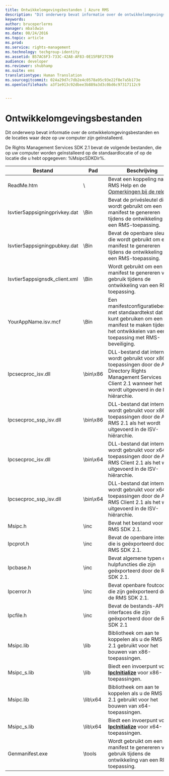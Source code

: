 ```yaml
---
title: Ontwikkelomgevingsbestanden | Azure RMS
description: "Dit onderwerp bevat informatie over de ontwikkelomgevingsbestanden en de locaties waar deze op uw computer zijn geïnstalleerd."
keywords: 
author: bruceperlerms
manager: mbaldwin
ms.date: 08/24/2016
ms.topic: article
ms.prod: 
ms.service: rights-management
ms.technology: techgroup-identity
ms.assetid: B57AC6F3-733C-42A8-AF83-0E15FBF27C99
audience: developer
ms.reviewer: shubhamp
ms.suite: ems
translationtype: Human Translation
ms.sourcegitcommit: 024a29d7c7db2e4c0578a95c93e22f8e7a5b173e
ms.openlocfilehash: a3f1e913c92dbee3b889a3d3c0bd6c97317112c9


---
```


# Ontwikkelomgevingsbestanden

Dit onderwerp bevat informatie over de ontwikkelomgevingsbestanden en de locaties waar deze op uw computer zijn geïnstalleerd.

De Rights Management Services SDK 2.1 bevat de volgende bestanden, die op uw computer worden geïnstalleerd op de standaardlocatie of op de locatie die u hebt opgegeven: %MsipcSDKDir%.

|Bestand|Pad|Beschrijving|
|----|----|-----------|
|ReadMe.htm| \ | Bevat een koppeling naar de RMS Help en de [Opmerkingen bij de release](release-notes-rtm.md).|
|Isvtier5appsigningprivkey.dat|\Bin|Bevat de privésleutel die wordt gebruikt om een manifest te genereren tijdens de ontwikkeling van een RMS-toepassing.|
|Isvtier5appsigningpubkey.dat|\Bin|Bevat de openbare sleutel die wordt gebruikt om een manifest te genereren tijdens de ontwikkeling van een RMS-toepassing.|
|Isvtier5appsignsdk_client.xml|\Bin|Wordt gebruikt om een manifest te genereren voor gebruik tijdens de ontwikkeling van een RMS-toepassing.|
|YourAppName.isv.mcf|\Bin|Een manifestconfiguratiebestand met standaardtekst dat u kunt gebruiken om een manifest te maken tijdens het ontwikkelen van een toepassing met RMS-beveiliging.|
|Ipcsecproc_isv.dll|\bin\x86|DLL-bestand dat intern wordt gebruikt voor x86-toepassingen door de Active Directory Rights Management Services Client 2.1 wanneer het wordt uitgevoerd in de ISV-hiërarchie.|
|Ipcsecproc_ssp_isv.dll|\bin\x86|DLL-bestand dat intern wordt gebruikt voor x86-toepassingen door de AD RMS 2.1 als het wordt uitgevoerd in de ISV-hiërarchie.|
|Ipcsecproc_isv.dll|\bin\x64|DLL-bestand dat intern wordt gebruikt voor x64-toepassingen door de AD RMS Client 2.1 als het wordt uitgevoerd in de ISV-hiërarchie.|
|Ipcsecproc_ssp_isv.dll|\bin\x64|DLL-bestand dat intern wordt gebruikt voor x64-toepassingen door de AD RMS Client 2.1 als het wordt uitgevoerd in de ISV-hiërarchie.|
|Msipc.h|\inc|Bevat het bestand voor de RMS SDK 2.1.|
|Ipcprot.h|\inc|Bevat de openbare interface die is geëxporteerd door de RMS SDK 2.1.|
|Ipcbase.h|\inc|Bevat algemene typen en hulpfuncties die zijn geëxporteerd door de RMS SDK 2.1.|
|Ipcerror.h|\inc|Bevat openbare foutcodes die zijn geëxporteerd door de RMS SDK 2.1.|
|Ipcfile.h|\inc|Bevat de bestands-API-interfaces die zijn geëxporteerd door de RMS SDK 2.1|
|Msipc.lib|\lib|Bibliotheek om aan te koppelen als u de RMS SDK 2.1 gebruikt voor het bouwen van x86-toepassingen.|
|Msipc_s.lib|\lib|Biedt een invoerpunt voor [<strong>IpcInitialize</strong>](/rights-management/sdk/2.1/api/win/functions#msipc_ipcinitialize) voor x86-toepassingen.|
|Msipc.lib|\lib\x64|Bibliotheek om aan te koppelen als u de RMS SDK 2.1 gebruikt voor het bouwen van x64-toepassingen.|
|Msipc_s.lib|\lib\x64|Biedt een invoerpunt voor [<strong>IpcInitialize</strong>](/rights-management/sdk/2.1/api/win/functions#msipc_ipcinitialize) voor x64-toepassingen.|
|Genmanifest.exe|\tools|Wordt gebruikt om een manifest te genereren voor gebruik tijdens de ontwikkeling van een RMS-toepassing.|
 

 

 



<!--HONumber=Aug16_HO4-->


